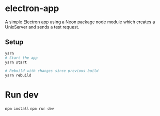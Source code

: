 # electron-app

A simple Electron app using a Neon package node module which creates a UnixServer and sends a test request.

## Setup
```bash
yarn
# Start the app
yarn start

# Rebuild with changes since previous build
yarn rebuild
```


# Run dev

`npm install`
`npm run dev`
